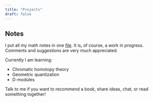 ```yaml
---
title: "Projects"
draft: false
---
```


## Notes

I put all my math notes in one [file](/website/all.pdf). It is, of course, a work in progress. Comments and suggestions are very much appreciated. 

Currently I am learning:
- Chromatic homotopy theory
- Geometric quantization
- D-modules

Talk to me if you want to recommend a book, share ideas, chat, or read something together!